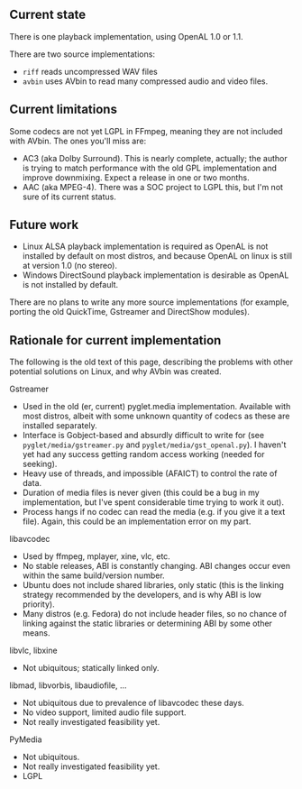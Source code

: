 ## Current state ##

There is one playback implementation, using OpenAL 1.0 or 1.1.

There are two source implementations:

  * `riff` reads uncompressed WAV files
  * `avbin` uses AVbin to read many compressed audio and video files.

## Current limitations ##

Some codecs are not yet LGPL in FFmpeg, meaning they are not included with AVbin.  The ones you'll miss are:

  * AC3 (aka Dolby Surround).  This is nearly complete, actually; the author is trying to match performance with the old GPL implementation and improve downmixing.  Expect a release in one or two months.
  * AAC (aka MPEG-4).  There was a SOC project to LGPL this, but I'm not sure of its current status.

## Future work ##

  * Linux ALSA playback implementation is required as OpenAL is not installed by default on most distros, and because OpenAL on linux is still at version 1.0 (no stereo).
  * Windows DirectSound playback implementation is desirable as OpenAL is not installed by default.

There are no plans to write any more source implementations (for example, porting the old QuickTime, Gstreamer and DirectShow modules).

## Rationale for current implementation ##

The following is the old text of this page, describing the problems with other potential solutions on Linux, and why AVbin was created.

Gstreamer

  * Used in the old (er, current) pyglet.media implementation.  Available with most distros, albeit with some unknown quantity of codecs as these are installed separately.
  * Interface is Gobject-based and absurdly difficult to write for (see `pyglet/media/gstreamer.py` and `pyglet/media/gst_openal.py`).   I haven't yet had any success getting random access working (needed for seeking).
  * Heavy use of threads, and impossible (AFAICT) to control the rate of data.
  * Duration of media files is never given (this could be a bug in my implementation, but I've spent considerable time trying to work it out).
  * Process hangs if no codec can read the media (e.g. if you give it a text file).  Again, this could be an implementation error on my part.

libavcodec

  * Used by ffmpeg, mplayer, xine, vlc, etc.
  * No stable releases, ABI is constantly changing.  ABI changes occur even within the same build/version number.
  * Ubuntu does not include shared libraries, only static (this is the linking strategy recommended by the developers, and is why ABI is low priority).
  * Many distros (e.g. Fedora) do not include header files, so no chance of linking against the static libraries or determining ABI by some other means.

libvlc, libxine

  * Not ubiquitous; statically linked only.

libmad, libvorbis, libaudiofile, ...

  * Not ubiquitous due to prevalence of libavcodec these days.
  * No video support, limited audio file support.
  * Not really investigated feasibility yet.

PyMedia

  * Not ubiquitous.
  * Not really investigated feasibility yet.
  * LGPL